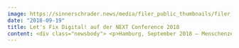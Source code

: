 ```yaml
---
image: https://sinnerschrader.news/media/filer_public_thumbnails/filer_public/b8/25/b8254729-6493-4c55-975e-aa2272ce5aa0/700px_next_1.png__480x288_q85_crop_subsampling-2_upscale.png
date: "2018-09-19"
title: Let's Fix Digital! auf der NEXT Conference 2018
content: <div class="newsbody"> <p>Hamburg, September 2018 – Menschenzentrierte Innovationen, humanitätsorientiertes Design sowie die aktuellsten Technologie-Trends und ihre Auswirkungen auf den Menschen&#58; Unter dem diesjährigen Motto „Digital Fix – Fix Digital“ bringt das Programm der NEXT Conference 2018 die entscheidenden Themen eines neuen digitalen Humanismus an einem Ort zusammen. Digitalexperten präsentieren am 20. und 21. September wertvolle Insights und entscheidende Denkanstöße, wie wir den Menschen wieder in den Fokus der Entwicklung digitaler Lösungen rücken und damit die Probleme der Digitalwirtschaft lösen können. Am Vormittag in Keynotes auf der Bühne des Hamburger Kiez-Theaters Schmidts Tivoli, nachmittags in vertiefendenden Workshops und Masterclasses in den Clubs rund um die Reeperbahn. Darunter u. a. der Autor, Vordenker und Geschäftsführer des Innovation-Salons FutureCast Andrew Keen („How to fix the future“, 20.09., 09.30 Uhr), die Tech- und Design-Forscherin Pamela Pavliscak („A future with feeling“, 20.09., 12.50 Uhr) und die KI-Pionierin und VR-Expertin Amber Case („Designing calm technology“, 21.09., 10.15 Uhr). Das komplette Programm der NEXT Conference 2018 ist ab sofort unter <a href="https&#58;//nextconf.eu/programme/" target="_blank">nextconf.eu/programme/</a> verfügbar.</p> <p><strong>Fix Innovation &amp; IT&#58; Worauf es bei neuen Technologien ankommen wird</strong><br/> Die größte Herausforderung der Digitalbranche lässt sich im Kern auf die Rollenverteilung zwischen Mensch und Technologie herunterbrechen&#58; Werden digitale Angebote geschaffen, um ihren Nutzern zu helfen – oder sind wir bloß Produzenten von Daten, um werbebasierte Geschäftsmodelle zu ermöglichen? Mit einem spezifischen Blick auf künftige Innovationen und ihre zentralen Anforderungen diskutieren u. a. Marc Opelt (Chairman of the OTTO Management Board and Management Board for Marketing, OTTO), Alexander Stoeckel (Partner, btov) und Tina Spießmacher (Director Strategy &amp; Innovation, SinnerSchrader) genau diese Frage in ihrem mit Spannung erwarteten Talk „Innovation fix, fix innovation“ (20.09., 15.45 Uhr). </p> <p>Die Blockchain ist eine dieser technologischen Innovationen, die das Potential hat, unsere Welt nachhaltig zu verändern. In einem Fireside Chat auf der NEXT wird Blockchain-Pionier Joseph Lubin erklären, warum er der Meinung ist, dass die Technologie das Heilmittel für das "alte Web" sein könnte und ein Weg, die Kontrolle über unsere Daten zurückzuerlangen (21.09., 11.05 Uhr). Lubin ist Co-Founder mehrerer Unternehmen, darunter auch die dezentrale Kryptowährungsplattform Ethereum. Den aktuellen Mega-Trend Künstliche Intelligenz (KI) nimmt Virginia Dignum (Professor in Social Artificial Intelligence) ins Visier&#58; In ihrem Fireside Chat „How to implement AI in a responsible way“ (21.09., 12.40 Uhr) geht Dignum der Frage nach, wie Künstliche Intelligenz ethisch in unsere Gesellschaft passt. Das Thema Künstliche Intelligenz wird auf der diesjährigen NEXT aus verschiedenen Blickwinkeln betrachtet&#58; es finden Workshops zu Innovation, Vertrauen und Emotionen im Zeitalter von KI statt.</p> <p><strong>Fix Democracy &amp; Education&#58; Die gesellschaftliche Dimension der Digitalität</strong><br/> Neben der geschäftlichen und technologischen Komponente hat Digitalität inzwischen auch eine politische Dimension erreicht&#58; Digitale Lösungen ermöglichen Politikern nicht erst seit Trumps Wahlkampf in 2016 den direkten Zugang zu ihren Wählern. Was das für westliche Demokratien bedeutet, beleuchtet Janina Mütze (Co-Founder &amp; COO, Civey) in ihrem Vortrag „Fixing democracy“ </p> <p>(20.09., 15.20 Uhr). Welche Veränderungen sich gerade für das Bildungswesen ergeben und warum in den Schulen mehr auf Kreativität und weniger auf Wissenstransfer gesetzt werden sollte, zeigt Ulrich Weinberg (Director, HPI School of Design Thinking) im Talk „Design thinking&#58; The creative power of teams“ (21.09., 16.00 Uhr). Weitere Highlights der NEXT Conference 2018&#58; Fabian Navarro, einer der erfolgreichsten deutschen Poetry-Slammer, und Autorin Selina Seemann demonstrieren in ihrer Keynote „Textus ex machina“, wie KI poetische Texte produzieren kann (21.09., 15.30 Uhr). Den krönenden Abschluss des diesjährigen Digitalfestivals auf der Reeperbahn bildet Holley M. Murchison (Founder, Oratory Glory) mit ihrer Masterclass „Tell me about yourself&#58; Six steps for accurate and artful self-definition“ (21.09., 17.40 Uhr).</p> <p><strong>Gemeinsamer Track mit dem Reeperbahn Festival</strong><br/> Seit 2015 findet die NEXT im Rahmen des Reeperbahn Festivals statt, in diesem Jahr wird es nun erstmals auch ein gemeinsames Programm geben. Unter dem Titel „Creative Tech“ finden am Donnerstag, den 20.09. im Schmidt Theater Talks und Panel-Diskussionen statt, die sich mit dem Einfluss digitaler Innovationen wie Augmented Reality oder Machine Learning auf kreative Prozesse befassen.  </p> <p><strong>Das Buch zur NEXT&#58; Ab 18. Oktober 2018 im Handel</strong><br/> Der große Sammelband zur NEXT Conference 2018 „Digital Fix – Fix Digital / Wie wir die digitale Welt von Grund auf erneuern können“ erscheint am 18. Oktober 2018 und kann ab sofort im Buchhandel vorbestellt werden. Auf rund 200 Seiten werden noch einmal die zentralen Themen der NEXT Conference 2018 skizziert und zentrale Lösungsansätze zusammengefasst. Herausgegeben von Matthias Schrader und Volker Martens, den Veranstaltern der NEXT Conference in Hamburg. Mit Beiträgen von Experten und Sprechern des Digitalfestivals wie Virginia Dignum, Pamela Pavliscak, François Chollet, Stephan Dörner, Martin Recke, Adam Tinworth, Nika Wiedinger, Fifer Garbesi, Tobias Revell und David Mattin. Jetzt vorbestellen. </p> <p><strong>Über die NEXT Conference</strong><br/> Die NEXT Conference ist das internationale Digitalfestival auf der Reeperbahn und verwandelt Hamburg für zwei Tage in den Hotspot der europäischen Digitalszene. Im Mittelpunkt steht dabei die Frage, was Konsumenten in naher Zukunft bewegen wird. Dazu bietet die NEXT Inspiration, Vernetzung und business-relevantes Wissen zu Trends und Zukunftstechnologien, um Unternehmen auf die Herausforderungen und Chancen der digitalen Transformation vorzubereiten. Das macht die NEXT zu einem in Europa einzigartigen Event für rund 1.500 Entscheider mit digitaler Agenda – Marketing- und Product Leader, Führungskräfte aus der Digitalwirtschaft, Kreative, Entwickler und innovative Gründer. Die NEXT ist eingebettet in das Hamburger Reeperbahn Festival mit mehr als 40.000 Teilnehmern. Delegierte der NEXT erhalten dort privilegierten Zugang zu über 500 Konzerten, Fach- und Kulturveranstaltungen. Die NEXT Conference 2018 findet am 20. und 21. September statt.</p> <p>Aktuelle Informationen zum Programm und zu den Sprechern der NEXT auf&#58;<br/> <a href="https&#58;//nextconf.eu/" target="_blank">www.nextconf.eu. </a></p> </div>
---
```

